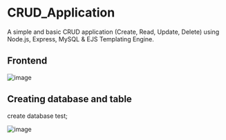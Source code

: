 # CRUD_Application
A simple and basic CRUD application (Create, Read, Update, Delete) using Node.js, Express, MySQL &amp; EJS Templating Engine.
## Frontend
![image](https://github.com/Karrmanbhatia/CRUD_Application/assets/77549255/6847c356-1047-479c-a7cd-69ed94653a6f)

## Creating database and table

create database test;

![image](https://github.com/Karrmanbhatia/CRUD_Application/assets/77549255/4be47394-fa4f-49fe-9bac-23acdbbff5a5)
